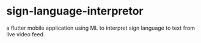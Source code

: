 # sign-language-interpretor
a flutter mobile application using ML to interpret sign language to text from live video feed. 
